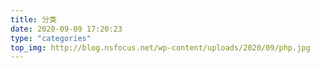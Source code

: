 ```yaml
---
title: 分类
date: 2020-09-09 17:20:23
type: "categories"
top_img: http://blog.nsfocus.net/wp-content/uploads/2020/09/php.jpg
---
```

